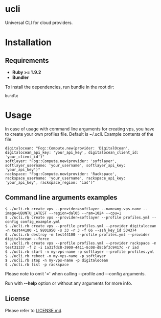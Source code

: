 # ucli

Universal CLI for cloud providers.

# Installation
## Requirements

* **Ruby >= 1.9.2**
* **Bundler**

To install the dependencies, run bundle in the root dir:

    bundle

# Usage

In case of usage with command line arguments for creating vps, you have to create your own profiles file. Default is ~/.ucli.
Example contents of the file:

    digitalocean: "Fog::Compute.new(provider: 'DigitalOcean', digitalocean_api_key: 'your_api_key', digitalocean_client_id: 'your_client_id')"
    softlayer: "Fog::Compute.new(provider: 'softlayer', softlayer_username: 'your_username', softlayer_api_key: 'your_api_key')"
    rackspace: "Fog::Compute.new(provider: 'Rackspace', rackspace_username: 'your_username', rackspace_api_key: 'your_api_key', rackspace_region: 'iad')"


## Command line arguments examples

    $ ./ucli.rb create vps --provider=softlayer --name=my-vps-name --image=UBUNTU_LATEST --region=dal05 --ram=1024 --cpu=1
    $ ./ucli.rb create vps --provider=softlayer --profile profiles.yml --config config_example.yml
    $ ./ucli.rb create vps --profile profiles.yml --provider digitalocean -n test44100 -i 9801950 -s 33 -r 3 -f 66 --ssh_key_id 534374
    $ ./ucli.rb destroy -n test44100 --profile profiles.yml --provider digitalocean --force
    $ ./ucli.rb create vps --profile profiles.yml --provider rackspace -n test31337 -f 2 -i 1a31fdc8-3900-4411-8c08-d8cbf3c9417c -r iad
    $ ./ucli.rb start -n my-vps-name -p softlayer --profile profiles.yml
    $ ./ucli.rb reboot -n my-vps-name -p softlayer
    $ ./ucli.rb stop -n my-vps-name -p digitalocean
    $ ./ucli.rb list -p rackspace

Please note to omit '=' when calling --profile and --config arguments.

Run with **--help** option or without any arguments for more info.

## License

Please refer to [LICENSE.md](LICENSE.md).